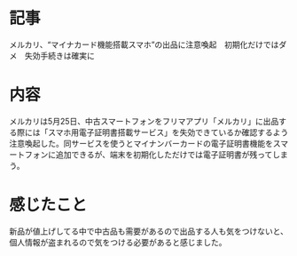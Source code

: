 # 記事
メルカリ、“マイナカード機能搭載スマホ”の出品に注意喚起　初期化だけではダメ　失効手続きは確実に

# 内容
メルカリは5月25日、中古スマートフォンをフリマアプリ「メルカリ」に出品する際には「スマホ用電子証明書搭載サービス」を失効できているか確認するよう注意喚起した。同サービスを使うとマイナンバーカードの電子証明書機能をスマートフォンに追加できるが、端末を初期化しただけでは電子証明書が残ってしまう。

# 感じたこと
新品が値上げしてる中で中古品も需要があるので出品する人も気をつけないと、個人情報が盗まれるので気をつける必要があると感じました。
